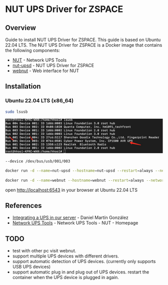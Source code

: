 # NUT UPS Driver for ZSPACE

## Overview

Guide to install NUT UPS Driver for ZSPACE. This guide is based on Ubuntu 22.04 LTS. The NUT UPS Driver for ZSPACE is a Docker image that contains the following components:

- [NUT](https://networkupstools.org/) - Network UPS Tools
- [nut-upsd](https://github.com/upshift-docker/nut-upsd) - NUT UPS Driver for ZSPACE
- [webnut](https://hub.docker.com/r/teknologist/webnut/dockerfile) - Web interface for NUT

## Installation

### Ubuntu 22.04 LTS (x86_64)

```bash
sudo lsusb
```

![ups-lsusb.img](ups-lsusb.jpg)

```text
--device /dev/bus/usb/001/003
```

```bash
docker run -d --name=nut-upsd --hostname=nut-upsd --restart=always --network=host --device /dev/bus/usb/001/003 -e UPS_NAME="zspace_ups" -e UPS_DESC="Server - zspace ups U2600" -e UPS_DRIVER="usbhid-ups" -e UPS_PORT="auto" -e API_USER="upsmon" -e API_PASSWORD="123456789ABCDEFGH" -e ADMIN_PASSWORD="123456789ABCDEFGH" -e SHUTDOWN_CMD="echo 'Home has no current. Proceeding to shut down...'" upshift/nut-upsd
```

```bash
docker run -d --name=webnut --hostname=webnut --restart=always --network=host -e UPS_HOST="127.0.0.1" -e UPS_PORT="3493" -e UPS_USER="upsmon" -e UPS_PASSWORD="123456789ABCDEFGH" teknologist/webnut:latest
```

open [http://localhost:6543](http://localhost:6543) in your browser at Ubuntu 22.04 LTS

## References

- [Integrating a UPS in our server](https://www.danielmartingonzalez.com/en/integrating-ups-server/) - Daniel Martín González
- [Network UPS Tools](https://networkupstools.org/) - Network UPS Tools - NUT - Homepage

## TODO

- test with other pc visit webnut.
- support multiple UPS devices with different drivers.
- support automatic detection of UPS devices. (currently only supports USB UPS devices)
- support automatic plug in and plug out of UPS devices. restart the container when the UPS device is plugged in again.

